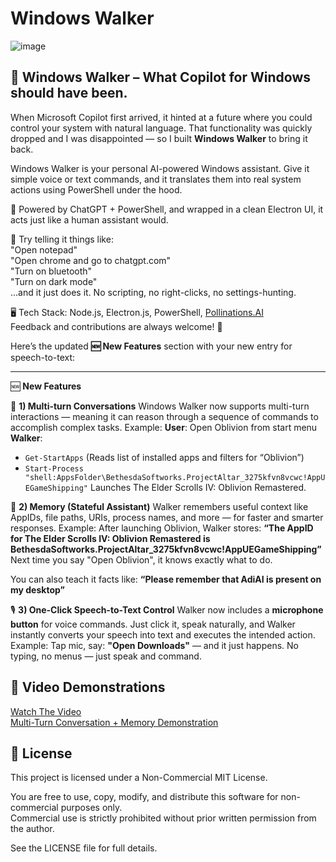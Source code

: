 # Windows Walker
![image](https://github.com/user-attachments/assets/1fd2eb94-4ee2-4562-9191-806368f36731)          
## 🚀 Windows Walker – What Copilot for Windows should have been.

When Microsoft Copilot first arrived, it hinted at a future where you could control your system with natural language. That functionality was quickly dropped and I was disappointed — so I built **Windows Walker** to bring it back.

Windows Walker is your personal AI-powered Windows assistant. Give it simple voice or text commands, and it translates them into real system actions using PowerShell under the hood.

🧠 Powered by ChatGPT + PowerShell, and wrapped in a clean Electron UI, it acts just like a human assistant would.

💬 Try telling it things like:          
"Open notepad"           
"Open chrome and go to chatgpt.com"         
"Turn on bluetooth"         
"Turn on dark mode"        
...and it just does it. No scripting, no right-clicks, no settings-hunting.        

🖥️ Tech Stack: Node.js, Electron.js, PowerShell, [Pollinations.AI](https://pollinations.ai/)         
Feedback and contributions are always welcome! 🙌

Here’s the updated **🆕 New Features** section with your new entry for speech-to-text:

---

🆕 **New Features**

🔁 **1) Multi-turn Conversations**
Windows Walker now supports multi-turn interactions — meaning it can reason through a sequence of commands to accomplish complex tasks.
Example:
**User**: Open Oblivion from start menu
**Walker**:

* `Get-StartApps` (Reads list of installed apps and filters for “Oblivion”)
* `Start-Process "shell:AppsFolder\BethesdaSoftworks.ProjectAltar_3275kfvn8vcwc!AppUEGameShipping"`
  Launches The Elder Scrolls IV: Oblivion Remastered.

🧠 **2) Memory (Stateful Assistant)**
Walker remembers useful context like AppIDs, file paths, URIs, process names, and more — for faster and smarter responses.
Example:
After launching Oblivion, Walker stores:
**“The AppID for The Elder Scrolls IV: Oblivion Remastered is BethesdaSoftworks.ProjectAltar\_3275kfvn8vcwc!AppUEGameShipping”**
Next time you say "Open Oblivion", it knows exactly what to do.

You can also teach it facts like:
**“Please remember that AdiAI is present on my desktop”**

🎙️ **3) One-Click Speech-to-Text Control**
Walker now includes a **microphone button** for voice commands. Just click it, speak naturally, and Walker instantly converts your speech into text and executes the intended action.
Example:
Tap mic, say:
**"Open Downloads"**
— and it just happens.
No typing, no menus — just speak and command.                

## 🎥 Video Demonstrations
[Watch The Video](https://www.youtube.com/watch?v=mcH4TlnGenQ)          
[Multi-Turn Conversation + Memory Demonstration](https://www.youtube.com/watch?v=Bih6vcDwiz8)

## 📜 License
This project is licensed under a Non-Commercial MIT License.          

You are free to use, copy, modify, and distribute this software for non-commercial purposes only.         
Commercial use is strictly prohibited without prior written permission from the author.         

See the LICENSE file for full details.          
